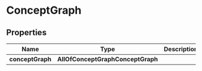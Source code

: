 # ConceptGraph

## Properties
Name | Type | Description | Notes
------------ | ------------- | ------------- | -------------
**conceptGraph** | **AllOfConceptGraphConceptGraph** |  |  [optional]
